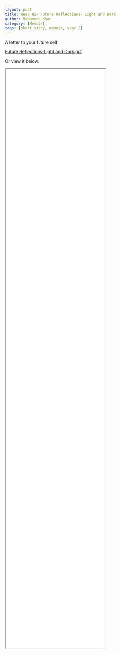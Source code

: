 ```yaml
---
layout: post
title: Week 82- Future Reflections- Light and Dark
author: Mohammad Khan
category: [Memoir]
tags: [short story, memoir, year 2]
---
```

A letter to your future self



<p><a href="https://drive.google.com/file/d/1yuwGeSgwdqbh53swaJLqo-Tz86DmNyBT/view?usp=sharing">
Future Reflections-Light and Dark.pdf</a></p>


Or view it below: 
<!-- <embed src="https://drive.google.com/file/d/1yuwGeSgwdqbh53swaJLqo-Tz86DmNyBT/view?usp=sharing#toolbar=0" width="800px" height="2100px" /> -->


<iframe src="{https://drive.google.com/file/d/1yuwGeSgwdqbh53swaJLqo-Tz86DmNyBT/preview#view=fitH}" width="64%" height="48%" allow="autoplay"></iframe>

<!-- <iframe src={`${testPdf}#view=fitH`} title="testPdf" height="100%" width="100%" /> -->
